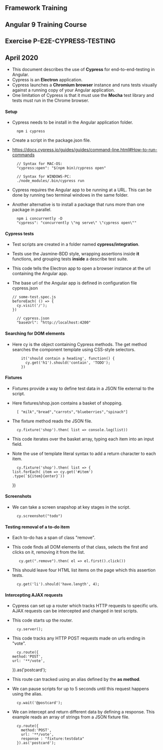 ## Framework Training
## Angular 9 Training Course
## Exercise P-E2E-CYPRESS-TESTING
## April 2020

- This document describes the use of **Cypress** for end-to-end-testing in Angular.
- Cypress is an **Electron** application.
- Cypress launches a **Chromium browser** instance and runs tests visually against a running copy of your Angular application.
- One limitation of Cypress is that it must use the **Mocha** test library and tests must run in the Chrome browser.

#### Setup

- Cypress needs to be install in the Angular application folder.

		npm i cypress
		
- Create a script in the package.json file.
- https://docs.cypress.io/guides/guides/command-line.html#How-to-run-commands

		// Syntax for MAC-OS:
		"cypress:open": "$(npm bin)/cypress open"
		
		// Syntax for WINDOWS-PC:
		./node_modules/.bin/cypress run
		
- Cypress requires the Angular app to be running at a URL. This can be done by running two terminal windows in the same folder.
- Another alternative is to install a package that runs more than one package in parallel.

		npm i concurrently -D
		"cypress": "concurrently \"ng serve\" \"cypress open\""
		
#### Cypress tests

- Test scripts are created in a folder named **cypress/integration**.
- Tests use the Jasmine-BDD style, wrapping assertions inside **it** functions, and grouping tests **inside** a describe test suite.
- This code tells the Electron app to open a browser instance at the url containing the Angular app.
- The base url of the Angular app is defined in configuration file cypress.json

	  // some-test.spec.js
	  beforeEach( () => {
	    cy.visit('/'); 
	  })
  
		// cypress.json
		"baseUrl": "http://localhost:4200"
		
#### Searching for DOM elements

- Here cy is the object containing Cypress methods. The get method searches the component template using CSS-style selectors.

		  it('should contain a heading', function() {
		    cy.get('h1').should('contain', 'TODO');
		  })
		
#### Fixtures

- Fixtures provide a way to define test data in a JSON file external to the script.
- Here fixtures/shop.json contains a basket of shopping.

		[ "milk","bread","carrots","blueberries","spinach"]

- The fixture method reads the JSON file.

		cy.fixture('shop').then( list => console.log(list))
		
- This code iterates over the basket array, typing each item into an input field. 
- Note the use of template literal syntax to add a return character to each item.

		cy.fixture('shop').then( list => {
      list.forEach( item => cy.get('#item')
      .type(`${item}{enter}`))
    })
    
#### Screenshots

- We can take a screen snapshop at key stages in the script.

		cy.screenshot("todo")   
		
#### Testing removal of a to-do item

- Each to-do has a span of class "remove".
- This code finds all DOM elements of that class, selects the first and clicks on it, removing it from the list.		 
		 
		 cy.get(".remove").then( el => el.first().click())
		 
- This should leave four HTML list items on the page which this assertion tests.

		cy.get('li').should('have.length', 4);

#### Intercepting AJAX requests

- Cypress can set up a router which tracks HTTP requests to specific urls. AJAX requests can be intercepted and changed in test scripts.
- This code starts up the router.

		cy.server();
		
- This code tracks any HTTP POST requests made on urls ending in "vote".

		cy.route({
      method:'POST',
      url: '**/vote',
    }).as('postcard');
    
- This route can tracked using an alias defined by the **as method**.
- We can pause scripts for up to 5 seconds until this request happens using the alias.

		cy.wait('@postcard');
		
- We can intercept and return different data by defining a response. This example reads an array of strings from a JSON fixture file.

		cy.route({
		  method:'POST',
		  url: '**/vote',
		  response : "fixture:testdata"
		}).as('postcard');

